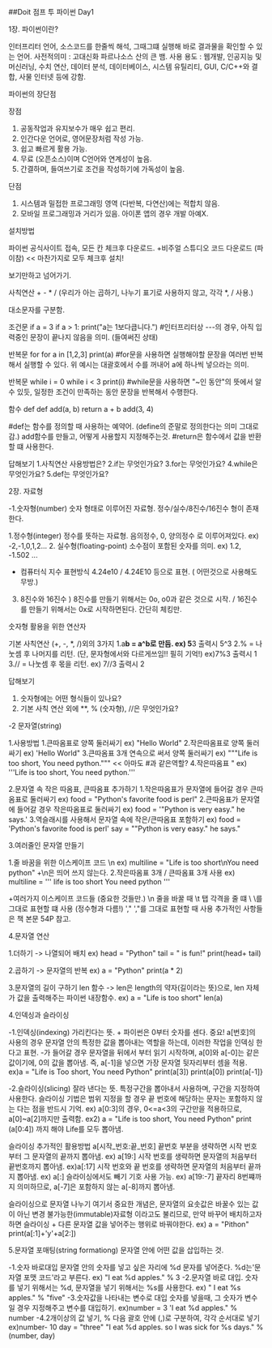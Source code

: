 ##Doit 점프 투 파이썬 Day1


1장. 파이썬이란? 


  인터프리터 언어, 소스코드를 한줄씩 해석, 그때그떄 실행해 바로 결과물을 확인할 수 있는 언어.
  사전적의미 : 고대신화 파르나소스 산의 큰 뱀.
  사용 용도 : 웹개발, 인공지능 및 머신러닝, 수치 연산, 데이터 분석, 데이터베이스, 시스템 유틸리티, GUI, C/C++와 결합, 사물 인터넷 등에 강함.


파이썬의 장단점


장점 

  1. 공동작업과 유지보수가 매우 쉽고 편리.
  2. 인간다운 언어로, 영어문장처럼 작성 가능.
  3. 쉽고 빠르게 활용 가능.
  4. 무료 (오픈소스)이며 C언어와 연계성이 높음.
  5. 간결하며, 들여쓰기로 조건을 작성하기에 가독성이 높음.

단점

  1. 시스템과 밀접한 프로그래밍 영역 (다반복, 다연산)에는 적합치 않음.
  2. 모바일 프로그래밍과 거리가 있음. 아이폰 앱의 경우 개발 아예X.


설치방법


파이썬 공식사이트 접속, 모든 칸 체크후 다운로드. +비주얼 스튜디오 코드 다운로드 (파이참) << 마찬가지로 모두 체크후 설치!


보기만하고 넘어가기.

사칙연산 + - * / (우리가 아는 곱하기, 나누기 표기로 사용하지 않고, 각각 *, / 사용.)

대소문자를 구분함.

조건문 if
a = 3
if a > 1:
  print("a는 1보다큽니다.")
#인터프리터상 ---의 경우, 아직 입력중인 문장이 끝나지 않음을 의미. (들여써진 상태)

반복문 for
for a in [1,2,3]
  print(a)
#for문을 사용하면 실행해야할 문장을 여러번 반복해서 실행할 수 있다. 위 예시는 대괄호에서 수를 꺼내어 a에 하나씩 넣으라는 의미.

반복문 while
i = 0
  while i < 3
  print(i)
#while문을 사용하면 "~인 동안"의 뜻에서 알 수 있듯, 일정한 조건이 만족하는 동안 문장을 반복해서 수행한다.

함수 def
def add(a, b)
  return a + b
add(3, 4)

#def는 함수를 정의할 때 사용하는 예약어. (define의 준말로 정의한다는 의미 그대로감.) add함수를 만들고, 어떻게 사용할지 지정해주는것. 
#return은 함수에서 값을 반환할 떄 사용한다.

답해보기
1.사칙연산 사용방법은?
2.if는 무엇인가요?
3.for는 무엇인가요?
4.while은 무엇인가요?
5.def는 무엇인가요?


2장. 자료형 


-1.숫자형(number)
숫자 형태로 이루어진 자료형. 정수/실수/8진수/16진수 형이 존재한다.

  1.정수형(integer) 정수를 뜻하는 자료형. 음의정수, 0, 양의정수 로 이루어져있다. ex) -2,-1,0,1,2...
  2. 실수형(floating-point) 소수점이 포함된 숫자를 의미. ex) 1.2, -1.502 ...
  + 컴퓨터식 지수 표현방식 4.24e10 / 4.24E10 등으로 표현. ( 어떤것으로 사용해도 무방.)
  3. 8진수와 16진수 ) 8진수를 만들기 위해서는 0o, o0과 같은 것으로 시작. / 16진수를 만들기 위해서는 0x로 시작하면된다. 간단히 체킹만.

숫자형 활용을 위한 연산자

기본 사칙연산 (+, -, *, /)외의 3가지
  1.a**b = a^b로 만듬. ex) 5**3 출력시 5^3
  2.% = 나눗셈 후 나머지를 리턴. (단, 문자형에서와 다르게쓰임!! 필히 기억!) ex)7%3 출력시 1
  3.// = 나눗셈 후 몫을 리턴. ex) 7//3 출력시 2

답해보기
1. 숫자형에는 어떤 형식들이 있나요?
2. 기본 사칙 연산 외에 **, % (숫자형), //은 무엇인가요?

-2 문자열(string)

1.사용방법
  1.큰따옴표로 양쪽 둘러싸기 ex) "Hello World"
  2.작은따옴표로 양쪽 둘러싸기 ex) 'Hello World"
  3.큰따옴표 3개 연속으로 써서 양쪽 둘러싸기 ex) """Life is too short, You need python.""" << 아마도 #과 같은역할?
  4.작은따옴표 " ex) '''Life is too short, You need python.'''

2.문자열 속 작은 따옴표, 큰따옴표 추가하기
  1.작은따옴표가 문자열에 들어갈 경우 큰따옴표로 둘러싸기 ex) food = "Python's favorite food is perl"
  2.큰따움표가 문자열에 들어갈 경우 작은따옴표로 둘러싸기 ex) food = '"Python is very easy." he says.'
  3.역슬래시를 사용해서 문자열 속에 작은/큰따옴표 포함하기 ex) food = 'Python\'s favorite food is perl' say = "\"Python is very easy.\" he says."

3.여러줄인 문자열 만들기

  1.줄 바꿈을 위한 이스케이프 코드 \n ex) multiline = "Life is too short\nYou need python"
  +\n은 띄어 쓰지 않는다.
  2.작은따옴표 3개 / 큰따옴표 3개 사용 
  ex) multiline = '''
    life is too short
    You need python
    '''

+여러가지 이스케이프 코드들 (중요한 것들만.)
  \n 줄을 바꿀 때
  \t 탭 각격을 줄 떄
  \\ \를 그대로 표현할 떄 사용 (정수형과 다름!)
  \',\" ',"를 그대로 표현할 때 사용
  추가적인 사항들은 책 본문 54P 참고.

4.문자열 연산

  1.더하기 -> 나열되어 배치
  ex) head = "Python"
  tail = " is fun!"
  print(head+ tail)

  2.곱하기 -> 문자열의 반복
  ex) a = "Python"
  print(a * 2)

  3.문자열의 길이 구하기 len 함수 -> len은 length의 약자(길이라는 뜻)으로, len 자체가 값을 출력해주는 파이썬 내장함수.
  ex) a = "Life is too short"
  len(a)

  4.인덱싱과 슬라이싱
  
  -1.인덱싱(indexing) 가리킨다는 뜻. + 파이썬은 0부터 숫자를 센다. 중요!
    a[번호]의 사용의 경우 문자열 안의 특정한 값을 뽑아내는 역할을 하는데, 이러한 작업을 인덱싱 한다고 표현. 
    -가 들어갈 경우 문자열을 뒤에서 부터 읽기 시작하며, a[0]와 a[-0]는 같은 값이기에, 0의 값을 뽑아냄.  즉, a[-1]을 넣으면 가장 문자열 뒷자리부터 셈을 적용.
    ex)a = "Life is Too short, You need Python"
    print(a[3])
    print(a[0])
    print(a[-1]}

  -2.슬라이싱(slicing) 잘라 낸다는 뜻.
    특정구간을 뽑아내서 사용하며, 구간을 지정하여 사용한다. 슬라이싱 기법은 범위 지정을 할 경우 끝 번호에 해당하는 문자는 포함하지 않는 다는 점을 반드시 기억.
    ex) a[0:3]의 경우, 0<=a<3의 구간만을 적용하므로, a[0]~a[2]까지만 출력함.
    ex2) a = "Life is too short, You need Python"
    print (a[0:4])
    까지 해야 Life를 모두 뽑아냄.

  슬라이싱 추가적인 활용방법
  a[시작_번호:끝_번호] 
  끝번호 부분을 생략하면 시작 번호부터 그 문자열의 끝까지 뽑아냄. ex) a[19:]
  시작 번호를 생략하면 문자열의 처음부터 끝번호까지 뽑아냄. ex)a[:17]
  시작 번호와 끝 번호를 생략하면 문자열의 처음부터 끝까지 뽑아냄. ex) a[:]
  슬라이싱에서도 빼기 기호 사용 가능. ex) a[19:-7] 끝자리 8번쨰까지 의미하므로, a[-7]은 포함하지 않는 a[-8]까지 뽑아냄.
  
  슬라이싱으로 문자열 나누기
  여기서 중요한 개념은, 문자열의 요솟값은 바꿀수 있는 값이 아닌 변경 불가능한(immutable)자료형 이라고도 불리므로, 만약 바꾸어 배치하고자 하면 슬라이싱 + 다른 문자열 값을 넣어주는 행위로 바꿔야한다.
  ex) a = "Pithon" 
  print(a[:1]+'y'+a[2:])

  5.문자열 포매팅(string formationg) 문자열 안에 어떤 값을 삽입하는 것.

  -1.숫자 바로대입 문자열 안의 숫자를 넣고 싶은 자리에 %d 문자를 넣어준다. %d는'문자열 포맷 코드'라고 부른다.
  ex) "I eat %d apples." % 3
  -2.문자열 바로 대입. 숫자를 넣기 위해서는 %d, 문자열을 넣기 위해서는 %s를 사용한다.
  ex) " I eat %s apples." % "five"
  -3.숫자값을 나타내는 변수로 대입 숫자를 넣을때, 그 숫자가 변수일 경우 지정해주고 변수를 대입하기.
  ex)number = 3
  'I eat %d apples." % number
  -4.2개이상의 값 넣기, % 다음 괄호 안에 (,)로 구분하여, 각각 순서대로 넣기
  ex)number- 10
  day = "three"
  "I eat %d apples. so I was sick for %s days." % (number, day)
